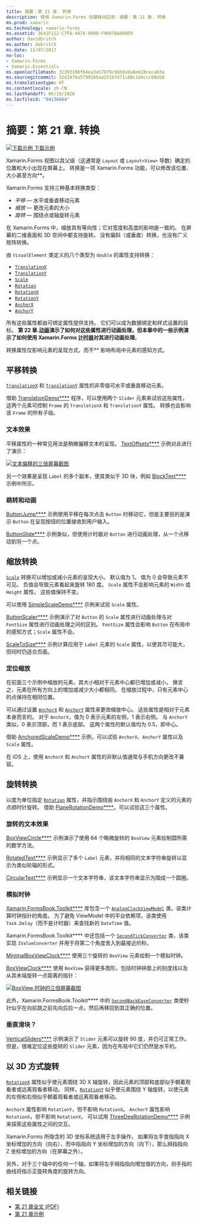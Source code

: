 ```yaml
---
title: 摘要：第 21 章. 转换
description: 使用 Xamarin.Forms 创建移动应用：摘要：第 21 章. 转换
ms.prod: xamarin
ms.technology: xamarin-forms
ms.assetid: 3642F112-C7FA-4A74-9000-F9087BA89AD9
author: davidbritch
ms.author: dabritch
ms.date: 11/07/2017
no-loc:
- Xamarin.Forms
- Xamarin.Essentials
ms.openlocfilehash: 32393108f84ea3a57079c86b6a9a8e628ceca03a
ms.sourcegitcommit: 32d2476a5f9016baa231b7471c88c1d4ccc08eb8
ms.translationtype: HT
ms.contentlocale: zh-CN
ms.lasthandoff: 06/18/2020
ms.locfileid: "84136664"
---
```

# <a name="summary-of-chapter-21-transforms"></a>摘要：第 21 章. 转换

[![下载示例](~/media/shared/download.png) 下载示例](https://github.com/xamarin/xamarin-forms-book-samples/tree/master/Chapter21)

Xamarin.Forms 视图以其父级（这通常是 `Layout` 或 `Layout<View>` 导数）确定的位置和大小出现在屏幕上。 转换是一项 Xamarin.Forms 功能，可以修改该位置、大小甚至方向**。

Xamarin.Forms 支持三种基本转换类型：

- *平移* &mdash; 水平或垂直移动元素
- *缩放* &mdash; 更改元素的大小
- *旋转* &mdash; 围绕点或轴旋转元素

在 Xamarin.Forms 中，缩放具有等向性；它对宽度和高度的影响是一致的。 在屏幕的二维表面和 3D 空间中都支持旋转。 没有偏斜（或垂直）转换，也没有广义矩阵转换。

由 `VisualElement` 类定义的八个类型为 `double` 的属性支持转换：

- [`TranslationX`](xref:Xamarin.Forms.VisualElement.TranslationX)
- [`TranslationY`](xref:Xamarin.Forms.VisualElement.TranslationY)
- [`Scale`](xref:Xamarin.Forms.VisualElement.Scale)
- [`Rotation`](xref:Xamarin.Forms.VisualElement.Rotation)
- [`RotationX`](xref:Xamarin.Forms.VisualElement.RotationX)
- [`RotationY`](xref:Xamarin.Forms.VisualElement.RotationY)
- [`AnchorX`](xref:Xamarin.Forms.VisualElement.AnchorX)
- [`AnchorY`](xref:Xamarin.Forms.VisualElement.AnchorY)

所有这些属性都由可绑定属性提供支持。 它们可以成为数据绑定和样式设置的目标。 **第 22 章.[动画](~/xamarin-forms/creating-mobile-apps-xamarin-forms/summaries/chapter22.md)演示了如何对这些属性进行动画处理，但本章中的一些示例演示了如何使用 Xamarin.Forms [计时器](~/xamarin-forms/platform/device.md#devicestarttimer)对其进行动画处理**。

转换属性仅影响元素的呈现方式，而不** 影响布局中元素的感知方式。

## <a name="the-translation-transform"></a>平移转换

[`TranslationX`](xref:Xamarin.Forms.VisualElement.TranslationX) 和 [`TranslationY`](xref:Xamarin.Forms.VisualElement.TranslationY) 属性的非零值可水平或垂直移动元素。

借助 [TranslationDemo****](https://github.com/xamarin/xamarin-forms-book-samples/tree/master/Chapter21/TranslationDemo) 程序，可以使用两个 `Slider` 元素来试验这些属性，这两个元素可控制 `Frame` 的 `TranslationX` 和 `TranslationY` 属性。 转换也会影响该 `Frame` 的所有子级。

### <a name="text-effects"></a>文本效果

平移属性的一种常见用法是稍微偏移文本的呈现。 [TextOffsets****](https://github.com/xamarin/xamarin-forms-book-samples/tree/master/Chapter21/TextOffsets) 示例对此进行了演示：

[![文本偏移的三倍屏幕截图](images/ch21fg03-small.png "文本偏移")](images/ch21fg03-large.png#lightbox "文本偏移")

另一个效果是呈现 `Label` 的多个副本，使其类似于 3D 块，例如 [BlockText****](https://github.com/xamarin/xamarin-forms-book-samples/tree/master/Chapter21/BlockText) 示例中所示。

### <a name="jumps-and-animations"></a>跳转和动画

[ButtonJump****](https://github.com/xamarin/xamarin-forms-book-samples/tree/master/Chapter21/ButtonJump) 示例使用平移在每次点击 `Button` 时移动它，但是主要目的是演示 `Button` 在呈现按钮的位置接收到用户输入。

[ButtonGlide****](https://github.com/xamarin/xamarin-forms-book-samples/tree/master/Chapter21/ButtonGlide) 示例类似，但使用计时器对 `Button` 进行动画处理，从一个点移动到另一个点。

## <a name="the-scale-transform"></a>缩放转换

[`Scale`](xref:Xamarin.Forms.VisualElement.Scale) 转换可以增加或减小元素的呈现大小。 默认值为 1。 值为 0 会导致元素不可见。 负值会导致元素看起来旋转 180 度。 `Scale` 属性不会影响元素的 `Width` 或 `Height` 属性。 这些值保持不变。

可以使用 [SimpleScaleDemo****](https://github.com/xamarin/xamarin-forms-book-samples/tree/master/Chapter21/SimpleScaleDemo) 示例来试验 `Scale` 属性。

[ButtonScaler****](https://github.com/xamarin/xamarin-forms-book-samples/tree/master/Chapter21/ButtonScaler) 示例演示了对 `Button` 的 `Scale` 属性进行动画处理与对 `FontSize` 属性进行动画处理之间的区别。 `FontSize` 属性会影响 `Button` 在布局中的感知方式；`Scale` 属性不会。

[ScaleToSize****](https://github.com/xamarin/xamarin-forms-book-samples/tree/master/Chapter21/ScaleToSize) 示例计算应用于 `Label` 元素的 `Scale` 属性，以使其尽可能大，但同时仍适合页面。

### <a name="anchoring-the-scale"></a>定位缩放

在前面三个示例中缩放的元素，其大小相对于元素中心都已增加或减小。 换言之，元素在所有方向上的增加或减少大小都相同。 在缩放过程中，只有元素中心的点保持在相同位置。

可以通过设置 [`AnchorX`](xref:Xamarin.Forms.VisualElement.AnchorX) 和 [`AnchorY`](xref:Xamarin.Forms.VisualElement.AnchorY) 属性来更改缩放中心。 这些属性是相对于元素本身而言的。 对于 `AnchorX`，值为 0 表示元素的左侧，1 表示右侧。 与 `AnchorY` 类似，0 表示顶部，而 1 表示底部。 这两个属性的默认值均为 0.5，即中心。

借助 [AnchoredScaleDemo****](https://github.com/xamarin/xamarin-forms-book-samples/tree/master/Chapter21/AnchoredScaleDemo) 示例，可以试验 `AnchorX`、`AnchorY` 属性以及 `Scale` 属性。

在 iOS 上，使用 `AnchorX` 和 `AnchorY` 属性的非默认值通常与手机方向更改不兼容。

## <a name="the-rotation-transform"></a>旋转转换

以度为单位指定 [`Rotation`](xref:Xamarin.Forms.VisualElement.Rotation) 属性，并指示围绕由 `AnchorX` 和 `AnchorY` 定义的元素的点顺时针旋转。 借助 [PlaneRotationDemo****](https://github.com/xamarin/xamarin-forms-book-samples/tree/master/Chapter21/PlaneRotationDemo)，可以试验这三个属性。

### <a name="rotated-text-effects"></a>旋转的文本效果

[BoxViewCircle****](https://github.com/xamarin/xamarin-forms-book-samples/tree/master/Chapter21/BoxViewCircle) 示例演示了使用 64 个略微旋转的 `BoxView` 元素绘制圆所需的数学方法。

[RotatedText****](https://github.com/xamarin/xamarin-forms-book-samples/tree/master/Chapter21/RotatedText) 示例显示了多个 `Label` 元素，并将相同的文本字符串旋转以显示为类似轮辐的形式。

[CircularText****](https://github.com/xamarin/xamarin-forms-book-samples/tree/master/Chapter21/CircularText) 示例显示一个文本字符串，该文本字符串显示为围成一个圆圈。

### <a name="an-analog-clock"></a>模拟时钟

[Xamarin.FormsBook.Toolkit****](https://github.com/xamarin/xamarin-forms-book-samples/tree/master/Libraries/Xamarin.FormsBook.Toolkit) 库包含一个 [`AnalogClockViewModel`](https://github.com/xamarin/xamarin-forms-book-samples/blob/master/Libraries/Xamarin.FormsBook.Toolkit/Xamarin.FormsBook.Toolkit/AnalogClockViewModel.cs) 类，该类计算时钟指针的角度。 为了避免 ViewModel 中的平台依赖项，该类使用 `Task.Delay`（而不是计时器）来查找新的 `DateTime` 值。

Xamarin.FormsBook.Toolkit**** 中还包括一个 [`SecondTickConverter`](https://github.com/xamarin/xamarin-forms-book-samples/blob/master/Libraries/Xamarin.FormsBook.Toolkit/Xamarin.FormsBook.Toolkit/SecondTickConverter.cs) 类，该类实现 `IValueConverter` 并用于将第二个角度舍入到最接近的秒。

[MinimalBoxViewClock****](https://github.com/xamarin/xamarin-forms-book-samples/tree/master/Chapter21/MinimalBoxViewClock) 使用三个旋转的 `BoxView` 元素绘制一个模拟时钟。

[BoxViewClock****](https://github.com/xamarin/xamarin-forms-book-samples/tree/master/Chapter21/BoxViewClock) 使用 `BoxView` 获得更多图形，包括时钟钟面上的刻度线以及从其末端旋转一点距离的指针：

[![BoxView 时钟的三倍屏幕截图](images/ch21fg17-small.png "模拟时钟钟面")](images/ch21fg17-large.png#lightbox "模拟时钟钟面")

此外，Xamarin.FormsBook.Toolkit**** 中的 [`SecondBackEaseConverter`](https://github.com/xamarin/xamarin-forms-book-samples/blob/master/Libraries/Xamarin.FormsBook.Toolkit/Xamarin.FormsBook.Toolkit/SecondBackEaseConverter.cs) 类使秒针似乎在向前跳之前先向后拉一点，然后再移回到其正确的位置。

### <a name="vertical-sliders"></a>垂直滑块？

[VerticalSliders****](https://github.com/xamarin/xamarin-forms-book-samples/tree/master/Chapter21/VerticalSliders) 示例演示了 `Slider` 元素可以旋转 90 度，并仍可正常工作。 但是，很难定位这些旋转的 `Slider` 元素，因为在布局中它们仍然是水平的。

## <a name="3d-ish-rotations"></a>以 3D 方式旋转

[`RotationX`](xref:Xamarin.Forms.VisualElement.RotationX) 属性似乎使元素围绕 3D X 轴旋转，因此元素的顶部和底部似乎朝着观看者或远离观看者移动。 同样，[`RotationY`](xref:Xamarin.Forms.VisualElement.RotationY) 似乎使元素围绕 Y 轴旋转，以使元素的左侧和右侧似乎朝着观看者或远离观看者移动。

`AnchorX` 属性影响 `RotationY`，但不影响 `RotationX`。 `AnchorY` 属性影响 `RotationX`，但不影响 `RotationY`。 可以试用 [ThreeDeeRotationDemo****](https://github.com/xamarin/xamarin-forms-book-samples/tree/master/Chapter21/ThreeDeeRotationDemo) 示例来探索这些属性之间的交互。

Xamarin.Forms 所隐含的 3D 坐标系统适用于左手操作。 如果将左手食指指向 X 坐标增加的方向（向右），而中指指向 Y 坐标增加的方向（向下），那么拇指指向 Z 坐标增加的方向（在屏幕之外）。

另外，对于三个轴中的任何一个轴，如果将左手拇指指向增加值的方向，则手指的曲线将指示正旋转角度的旋转方向。

## <a name="related-links"></a>相关链接

- [第 21 章全文 (PDF)](https://download.xamarin.com/developer/xamarin-forms-book/XamarinFormsBook-Ch21-Apr2016.pdf)
- [第 21 章示例](https://github.com/xamarin/xamarin-forms-book-samples/tree/master/Chapter21)
